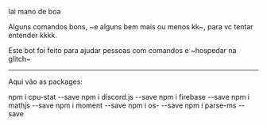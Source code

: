 ﻿Iai mano de boa
 
Alguns comandos bons, ~e alguns bem mais ou menos kk~, para vc tentar entender kkkk.

Este bot foi feito para ajudar pessoas com comandos e ~hospedar na glitch~

--------------------------------------------------------------------------

Aqui vão as packages:
                     
npm i cpu-stat --save
npm i discord.js --save
npm i firebase --save 
npm i mathjs --save
npm i moment --save
npm i os- --save
npm i parse-ms --save
                     
